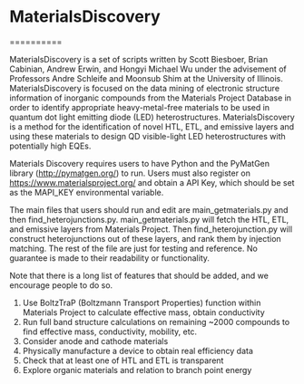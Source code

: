 # MaterialsDiscovery
==========

MaterialsDiscovery is a set of scripts written by Scott Biesboer, Brian Cabinian, Andrew Erwin, and Hongyi Michael Wu under the advisement of Professors Andre Schleife and Moonsub Shim at the University of Illinois. MaterialsDiscovery is focused on the data mining of electronic structure information of inorganic compounds from the Materials Project Database in order to identify appropriate heavy-metal-free materials to be used in quantum dot light emitting diode (LED) heterostructures. MaterialsDiscovery is a method for the identification of novel HTL, ETL, and emissive layers and using these materials to design QD visible-light LED heterostructures with potentially high EQEs.

Materials Discovery requires users to have Python and the PyMatGen library (http://pymatgen.org/) to run. Users must also register on https://www.materialsproject.org/ and obtain a API Key, which should be set as the MAPI_KEY environmental variable.

The main files that users should run and edit are main_getmaterials.py and then find_heterojunctions.py. main_getmaterials.py will fetch the HTL, ETL, and emissive layers from Materials Project. Then find_heterojunction.py will construct heterojunctions out of these layers, and rank them by injection matching.
The rest of the file are just for testing and reference. No guarantee is made to their readability or functionality.

Note that there is a long list of features that should be added, and we encourage people to do so.
1. Use BoltzTraP (Boltzmann Transport Properties) function within Materials Project to calculate effective mass, obtain conductivity
2. Run full band structure calculations on remaining ~2000 compounds to find effective mass, conductivity, mobility, etc.
3. Consider anode and cathode materials
4. Physically manufacture a device to obtain real efficiency data
5. Check that at least one of HTL and ETL is transparent
6. Explore organic materials and relation to branch point energy


